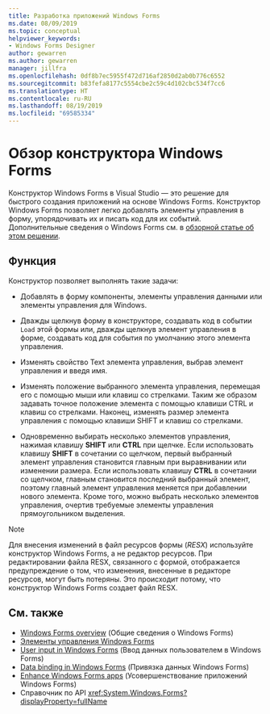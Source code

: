 ```yaml
---
title: Разработка приложений Windows Forms
ms.date: 08/09/2019
ms.topic: conceptual
helpviewer_keywords:
- Windows Forms Designer
author: gewarren
ms.author: gewarren
manager: jillfra
ms.openlocfilehash: 0df8b7ec5955f472d716af2850d2ab0b776c6552
ms.sourcegitcommit: b83fefa8177c5554cbe2c59c4d102cbc534f7cc6
ms.translationtype: HT
ms.contentlocale: ru-RU
ms.lasthandoff: 08/19/2019
ms.locfileid: "69585334"
---
```

# <a name="windows-forms-designer-overview"></a>Обзор конструктора Windows Forms

Конструктор Windows Forms в Visual Studio — это решение для быстрого создания приложений на основе Windows Forms. Конструктор Windows Forms позволяет легко добавлять элементы управления в форму, упорядочивать их и писать код для их событий. Дополнительные сведения о Windows Forms см. в [обзорной статье об этом решении](/dotnet/framework/winforms/windows-forms-overview).

## <a name="functionality"></a>Функция

Конструктор позволяет выполнять такие задачи:

- Добавлять в форму компоненты, элементы управления данными или элементы управления для Windows.

- Дважды щелкнув форму в конструкторе, создавать код в событии `Load` этой формы или, дважды щелкнув элемент управления в форме, создавать код для события по умолчанию этого элемента управления.

- Изменять свойство Text элемента управления, выбрав элемент управления и введя имя.

- Изменять положение выбранного элемента управления, перемещая его с помощью мыши или клавиш со стрелками. Таким же образом задавать точное положение элемента с помощью клавиши CTRL и клавиш со стрелками. Наконец, изменять размер элемента управления с помощью клавиши SHIFT и клавиш со стрелками.

- Одновременно выбирать несколько элементов управления, нажимая клавишу **SHIFT** или **CTRL** при щелчке. Если использовать клавишу **SHIFT** в сочетании со щелчком, первый выбранный элемент управления становится главным при выравнивании или изменении размера. Если использовать клавишу **CTRL** в сочетании со щелчком, главным становится последний выбранный элемент, поэтому главный элемент управления меняется при добавлении нового элемента. Кроме того, можно выбрать несколько элементов управления, очертив требуемые элементы управления прямоугольником выделения.

> [!NOTE]
> Для внесения изменений в файл ресурсов формы (*RESX*) используйте конструктор Windows Forms, а не редактор ресурсов. При редактировании файла RESX, связанного с формой, отображается предупреждение о том, что изменения, внесенные в редакторе ресурсов, могут быть потеряны. Это происходит потому, что конструктор Windows Forms создает файл RESX.

## <a name="see-also"></a>См. также

- [Windows Forms overview](/dotnet/framework/winforms/windows-forms-overview) (Общие сведения о Windows Forms)
- [Элементы управления Windows Forms](/dotnet/framework/winforms/controls/)
- [User input in Windows Forms](/dotnet/framework/winforms/user-input-in-windows-forms) (Ввод данных пользователем в Windows Forms)
- [Data binding in Windows Forms](/dotnet/framework/winforms/windows-forms-data-binding) (Привязка данных Windows Forms)
- [Enhance Windows Forms apps](/dotnet/framework/winforms/advanced/) (Усовершенствование приложений Windows Forms)
- Справочник по API <xref:System.Windows.Forms?displayProperty=fullName>
